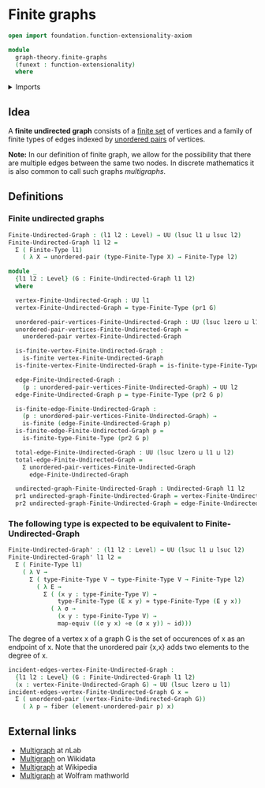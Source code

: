 # Finite graphs

```agda
open import foundation.function-extensionality-axiom

module
  graph-theory.finite-graphs
  (funext : function-extensionality)
  where
```

<details><summary>Imports</summary>

```agda
open import foundation.dependent-pair-types
open import foundation.equivalences funext
open import foundation.fibers-of-maps funext
open import foundation.function-types funext
open import foundation.homotopies funext
open import foundation.universe-levels
open import foundation.unordered-pairs funext

open import graph-theory.undirected-graphs funext

open import univalent-combinatorics.finite-types funext
```

</details>

## Idea

A **finite undirected graph** consists of a
[finite set](univalent-combinatorics.finite-types.md) of vertices and a family
of finite types of edges indexed by
[unordered pairs](foundation.unordered-pairs.md) of vertices.

**Note:** In our definition of finite graph, we allow for the possibility that
there are multiple edges between the same two nodes. In discrete mathematics it
is also common to call such graphs _multigraphs_.

## Definitions

### Finite undirected graphs

```agda
Finite-Undirected-Graph : (l1 l2 : Level) → UU (lsuc l1 ⊔ lsuc l2)
Finite-Undirected-Graph l1 l2 =
  Σ ( Finite-Type l1)
    ( λ X → unordered-pair (type-Finite-Type X) → Finite-Type l2)

module _
  {l1 l2 : Level} (G : Finite-Undirected-Graph l1 l2)
  where

  vertex-Finite-Undirected-Graph : UU l1
  vertex-Finite-Undirected-Graph = type-Finite-Type (pr1 G)

  unordered-pair-vertices-Finite-Undirected-Graph : UU (lsuc lzero ⊔ l1)
  unordered-pair-vertices-Finite-Undirected-Graph =
    unordered-pair vertex-Finite-Undirected-Graph

  is-finite-vertex-Finite-Undirected-Graph :
    is-finite vertex-Finite-Undirected-Graph
  is-finite-vertex-Finite-Undirected-Graph = is-finite-type-Finite-Type (pr1 G)

  edge-Finite-Undirected-Graph :
    (p : unordered-pair-vertices-Finite-Undirected-Graph) → UU l2
  edge-Finite-Undirected-Graph p = type-Finite-Type (pr2 G p)

  is-finite-edge-Finite-Undirected-Graph :
    (p : unordered-pair-vertices-Finite-Undirected-Graph) →
    is-finite (edge-Finite-Undirected-Graph p)
  is-finite-edge-Finite-Undirected-Graph p =
    is-finite-type-Finite-Type (pr2 G p)

  total-edge-Finite-Undirected-Graph : UU (lsuc lzero ⊔ l1 ⊔ l2)
  total-edge-Finite-Undirected-Graph =
    Σ unordered-pair-vertices-Finite-Undirected-Graph
      edge-Finite-Undirected-Graph

  undirected-graph-Finite-Undirected-Graph : Undirected-Graph l1 l2
  pr1 undirected-graph-Finite-Undirected-Graph = vertex-Finite-Undirected-Graph
  pr2 undirected-graph-Finite-Undirected-Graph = edge-Finite-Undirected-Graph
```

### The following type is expected to be equivalent to Finite-Undirected-Graph

```agda
Finite-Undirected-Graph' : (l1 l2 : Level) → UU (lsuc l1 ⊔ lsuc l2)
Finite-Undirected-Graph' l1 l2 =
  Σ ( Finite-Type l1)
    ( λ V →
      Σ ( type-Finite-Type V → type-Finite-Type V → Finite-Type l2)
        ( λ E →
          Σ ( (x y : type-Finite-Type V) →
              type-Finite-Type (E x y) ≃ type-Finite-Type (E y x))
            ( λ σ →
              (x y : type-Finite-Type V) →
              map-equiv ((σ y x) ∘e (σ x y)) ~ id)))
```

The degree of a vertex x of a graph G is the set of occurences of x as an
endpoint of x. Note that the unordered pair {x,x} adds two elements to the
degree of x.

```agda
incident-edges-vertex-Finite-Undirected-Graph :
  {l1 l2 : Level} (G : Finite-Undirected-Graph l1 l2)
  (x : vertex-Finite-Undirected-Graph G) → UU (lsuc lzero ⊔ l1)
incident-edges-vertex-Finite-Undirected-Graph G x =
  Σ ( unordered-pair (vertex-Finite-Undirected-Graph G))
    ( λ p → fiber (element-unordered-pair p) x)
```

## External links

- [Multigraph](https://ncatlab.org/nlab/show/multigraph) at $n$Lab
- [Multigraph](https://www.wikidata.org/entity/Q2642629) on Wikidata
- [Multigraph](https://en.wikipedia.org/wiki/Multigraph) at Wikipedia
- [Multigraph](https://mathworld.wolfram.com/Multigraph.html) at Wolfram
  mathworld
